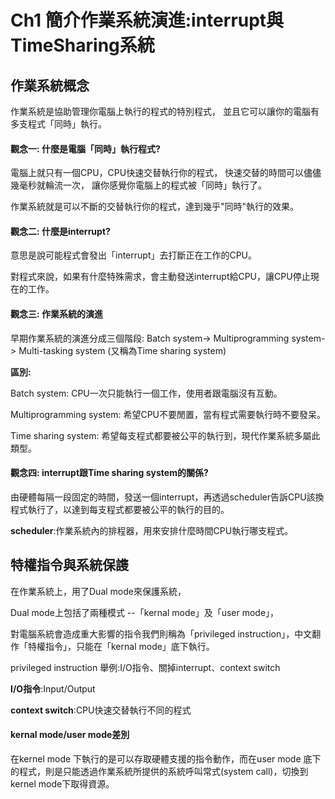 Ch1 簡介作業系統演進:interrupt與TimeSharing系統
===
## 作業系統概念

作業系統是協助管理你電腦上執行的程式的特別程式，
並且它可以讓你的電腦有多支程式「同時」執行。

#### 觀念一: 什麼是電腦「同時」執行程式?

電腦上就只有一個CPU，CPU快速交替執行你的程式，
快速交替的時間可以儘儘幾毫秒就輪流一次，
讓你感覺你電腦上的程式被「同時」執行了。

作業系統就是可以不斷的交替執行你的程式，達到幾乎"同時"執行的效果。

#### 觀念二: 什麼是interrupt?

意思是說可能程式會發出「interrupt」去打斷正在工作的CPU。

對程式來說，如果有什麼特殊需求，會主動發送interrupt給CPU，讓CPU停止現在的工作。

#### 觀念三: 作業系統的演進

早期作業系統的演進分成三個階段:
Batch system-> Multiprogramming system-> Multi-tasking system (又稱為Time sharing system)

**區別:**

Batch system: CPU一次只能執行一個工作，使用者跟電腦沒有互動。

Multiprogramming system: 希望CPU不要閒置，當有程式需要執行時不要發呆。

Time sharing system: 希望每支程式都要被公平的執行到，現代作業系統多屬此類型。

#### 觀念四: interrupt跟Time sharing system的關係?

由硬體每隔一段固定的時間，發送一個interrupt，再透過scheduler告訴CPU該換程式執行了，以達到每支程式都要被公平的執行的目的。


**scheduler**:作業系統內的排程器，用來安排什麼時間CPU執行哪支程式。


## 特權指令與系統保謢

在作業系統上，用了Dual mode來保護系統，

Dual mode上包括了兩種模式 --「kernal mode」及「user mode」，

對電腦系統會造成重大影響的指令我們則稱為「privileged instruction」，中文翻作「特權指令」，只能在「kernal mode」底下執行。

privileged instruction 舉例:I/O指令、關掉interrupt、context switch

**I/O指令**:Input/Output

**context switch**:CPU快速交替執行不同的程式

#### kernal mode/user mode差別

在kernel mode 下執行的是可以存取硬體支援的指令動作，而在user mode 底下的程式，則是只能透過作業系統所提供的系統呼叫常式(system call)，切換到kernel mode下取得資源。

